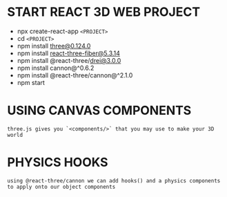 # START REACT 3D WEB PROJECT
- npx create-react-app `<PROJECT>`
- cd `<PROJECT>`
- npm install three@0.124.0
- npm install react-three-fiber@5.3.14
- npm install @react-three/drei@3.0.0
- npm install cannon@^0.6.2
- npm install @react-three/cannon@^2.1.0
- npm start




# USING CANVAS COMPONENTS
    three.js gives you `<components/>` that you may use to make your 3D world




# PHYSICS HOOKS
    using @react-three/cannon we can add hooks() and a physics components to apply onto our object components





